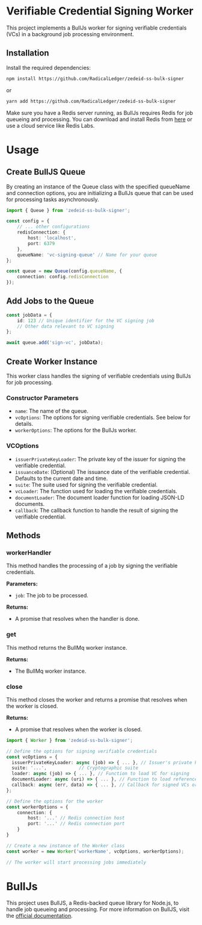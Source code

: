 # Verifiable Credential Signing Worker

This project implements a BullJs worker for signing verifiable credentials (VCs) in a background job processing environment.

## Installation

Install the required dependencies:

```bash
npm install https://github.com/RadicalLedger/zedeid-ss-bulk-signer
```

or

```bash
yarn add https://github.com/RadicalLedger/zedeid-ss-bulk-signer
```

Make sure you have a Redis server running, as BullJs requires Redis for job queueing and processing. You can download and install Redis from <a href="https://redis.io/downloads/" target="_blank">here</a> or use a cloud service like Redis Labs.

# Usage

## Create BullJS Queue

By creating an instance of the Queue class with the specified queueName and connection options, you are initializing a BullJs queue that can be used for processing tasks asynchronously.

```ts
import { Queue } from 'zedeid-ss-bulk-signer';

const config = {
    // ... other configurations
    redisConnection: {
        host: 'localhost',
        port: 6379
    },
    queueName: 'vc-signing-queue' // Name for your queue
};

const queue = new Queue(config.queueName, {
    connection: config.redisConnection
});
```

## Add Jobs to the Queue

```ts
const jobData = {
    id: 123 // Unique identifier for the VC signing job
    // Other data relevant to VC signing
};

await queue.add('sign-vc', jobData);
```

## Create Worker Instance

This worker class handles the signing of verifiable credentials using BullJs for job processing.

### Constructor Parameters

-   `name`: The name of the queue.
-   `vcOptions`: The options for signing verifiable credentials. See below for details.
-   `workerOptions`: The options for the BullJs worker.

### VCOptions

-   `issuerPrivateKeyLoader`: The private key of the issuer for signing the verifiable credential.
-   `issuanceDate`: (Optional) The issuance date of the verifiable credential. Defaults to the current date and time.
-   `suite`: The suite used for signing the verifiable credential.
-   `vcLoader`: The function used for loading the verifiable credentials.
-   `documentLoader`: The document loader function for loading JSON-LD documents.
-   `callback`: The callback function to handle the result of signing the verifiable credential.

## Methods

### workerHandler

This method handles the processing of a job by signing the verifiable credentials.

**Parameters:**

-   `job`: The job to be processed.

**Returns:**

-   A promise that resolves when the handler is done.

### get

This method returns the BullMq worker instance.

**Returns:**

-   The BullMq worker instance.

### close

This method closes the worker and returns a promise that resolves when the worker is closed.

**Returns:**

-   A promise that resolves when the worker is closed.

```ts
import { Worker } from 'zedeid-ss-bulk-signer';

// Define the options for signing verifiable credentials
const vcOptions = {
  issuerPrivateKeyLoader: async (job) => { ... }, // Issuer's private key
  suite: '...',            // Cryptographic suite
  loader: async (job) => { ... }, // Function to load VC for signing
  documentLoader: async (uri) => { ... }, // Function to load referenced documents
  callback: async (err, data) => { ... }, // Callback for signed VCs or errors
};

// Define the options for the worker
const workerOptions = {
    connection: {
        host: '...' // Redis connection host
        port: '...' // Redis connection port
    }
}

// Create a new instance of the Worker class
const worker = new Worker('workerName', vcOptions, workerOptions);

// The worker will start processing jobs immediately
```

# BullJs

This project uses BullJS, a Redis-backed queue library for Node.js, to handle job queueing and processing. For more information on BullJS, visit the <a href="https://github.com/OptimalBits/bull" target="_blank">official documentation</a>.
